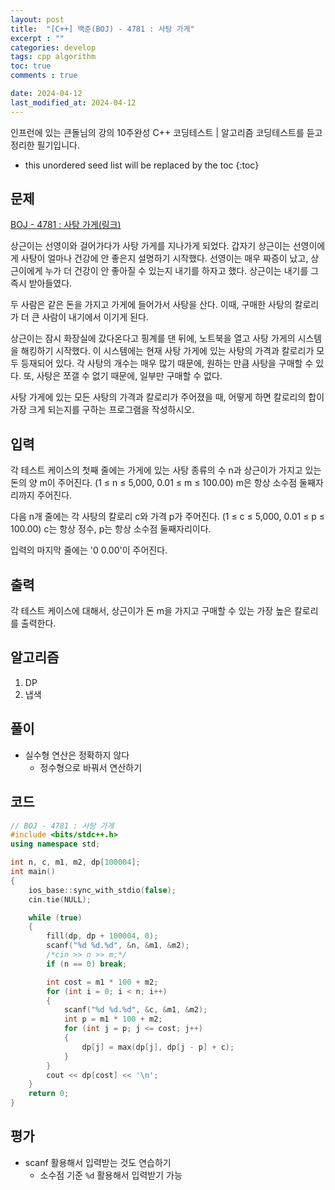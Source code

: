 ```yaml
---
layout: post
title:  "[C++] 백준(BOJ) - 4781 : 사탕 가게"
excerpt : ""
categories: develop
tags: cpp algorithm
toc: true
comments : true

date: 2024-04-12
last_modified_at: 2024-04-12
---
```

> <span style="font-size: 80%">
인프런에 있는 큰돌님의 강의 10주완성 C++ 코딩테스트 | 알고리즘 코딩테스트를 듣고 정리한 필기입니다.</span>

<!--more-->

* this unordered seed list will be replaced by the toc
{:toc}

## 문제 

[BOJ - 4781 : 사탕 가게(링크)](https://www.acmicpc.net/problem/4781) 

상근이는 선영이와 걸어가다가 사탕 가게를 지나가게 되었다. 갑자기 상근이는 선영이에게 사탕이 얼마나 건강에 안 좋은지 설명하기 시작했다. 선영이는 매우 짜증이 났고, 상근이에게 누가 더 건강이 안 좋아질 수 있는지 내기를 하자고 했다. 상근이는 내기를 그 즉시 받아들였다.

두 사람은 같은 돈을 가지고 가게에 들어가서 사탕을 산다. 이때, 구매한 사탕의 칼로리가 더 큰 사람이 내기에서 이기게 된다.

상근이는 잠시 화장실에 갔다온다고 핑계를 댄 뒤에, 노트북을 열고 사탕 가게의 시스템을 해킹하기 시작했다. 이 시스템에는 현재 사탕 가게에 있는 사탕의 가격과 칼로리가 모두 등재되어 있다. 각 사탕의 개수는 매우 많기 때문에, 원하는 만큼 사탕을 구매할 수 있다. 또, 사탕은 쪼갤 수 없기 때문에, 일부만 구매할 수 없다.

사탕 가게에 있는 모든 사탕의 가격과 칼로리가 주어졌을 때, 어떻게 하면 칼로리의 합이 가장 크게 되는지를 구하는 프로그램을 작성하시오.

## 입력
각 테스트 케이스의 첫째 줄에는 가게에 있는 사탕 종류의 수 n과 상근이가 가지고 있는 돈의 양 m이 주어진다. (1 ≤ n ≤ 5,000, 0.01 ≤ m ≤ 100.00) m은 항상 소수점 둘째자리까지 주어진다.

다음 n개 줄에는 각 사탕의 칼로리 c와 가격 p가 주어진다. (1 ≤ c ≤ 5,000, 0.01 ≤ p ≤ 100.00) c는 항상 정수, p는 항상 소수점 둘째자리이다.

입력의 마지막 줄에는 '0 0.00'이 주어진다.

## 출력
각 테스트 케이스에 대해서, 상근이가 돈 m을 가지고 구매할 수 있는 가장 높은 칼로리를 출력한다.


## 알고리즘
1. DP
2. 냅색

## 풀이
- 실수형 연산은 정확하지 않다
  - 정수형으로 바꿔서 연산하기

## 코드
```cpp
// BOJ - 4781 : 사탕 가게
#include <bits/stdc++.h>
using namespace std;

int n, c, m1, m2, dp[100004];
int main()
{
	ios_base::sync_with_stdio(false);
	cin.tie(NULL);

	while (true)
	{
		fill(dp, dp + 100004, 0);
		scanf("%d %d.%d", &n, &m1, &m2);
		/*cin >> n >> m;*/
		if (n == 0) break;

		int cost = m1 * 100 + m2;
		for (int i = 0; i < n; i++)
		{
			scanf("%d %d.%d", &c, &m1, &m2);
			int p = m1 * 100 + m2;
			for (int j = p; j <= cost; j++)
			{
				dp[j] = max(dp[j], dp[j - p] + c);
			}
		}
		cout << dp[cost] << '\n';
	}
	return 0;
}
```

## 평가  
- scanf 활용해서 입력받는 것도 연습하기 
  - 소수점 기준 `%d` 활용해서 입력받기 가능